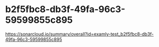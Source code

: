# b2f5fbc8-db3f-49fa-96c3-59599855c895
https://sonarcloud.io/summary/overall?id=examly-test_b2f5fbc8-db3f-49fa-96c3-59599855c895
